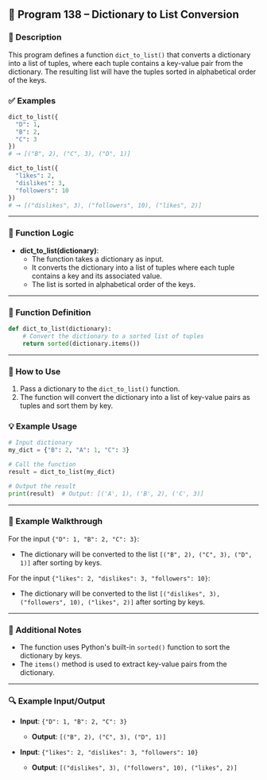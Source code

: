 
## 📘 Program 138 – Dictionary to List Conversion

### 📝 Description  

This program defines a function `dict_to_list()` that converts a dictionary into a list of tuples, where each tuple contains a key-value pair from the dictionary. The resulting list will have the tuples sorted in alphabetical order of the keys.

### ✅ Examples

```python
dict_to_list({
  "D": 1,
  "B": 2,
  "C": 3
})
# ➞ [("B", 2), ("C", 3), ("D", 1)]

dict_to_list({
  "likes": 2,
  "dislikes": 3,
  "followers": 10
})
# ➞ [("dislikes", 3), ("followers", 10), ("likes", 2)]
```

---

### 🧠 Function Logic

- **dict_to_list(dictionary)**:
  - The function takes a dictionary as input.
  - It converts the dictionary into a list of tuples where each tuple contains a key and its associated value.
  - The list is sorted in alphabetical order of the keys.

---

### 🧠 Function Definition

```python
def dict_to_list(dictionary):
    # Convert the dictionary to a sorted list of tuples
    return sorted(dictionary.items())
```

---

### 🔁 How to Use

1. Pass a dictionary to the `dict_to_list()` function.
2. The function will convert the dictionary into a list of key-value pairs as tuples and sort them by key.

### 💡 Example Usage

```python
# Input dictionary
my_dict = {"B": 2, "A": 1, "C": 3}

# Call the function
result = dict_to_list(my_dict)

# Output the result
print(result)  # Output: [('A', 1), ('B', 2), ('C', 3)]
```

---

### 🧠 Example Walkthrough

For the input `{"D": 1, "B": 2, "C": 3}`:

- The dictionary will be converted to the list `[("B", 2), ("C", 3), ("D", 1)]` after sorting by keys.

For the input `{"likes": 2, "dislikes": 3, "followers": 10}`:

- The dictionary will be converted to the list `[("dislikes", 3), ("followers", 10), ("likes", 2)]` after sorting by keys.

---

### 🧠 Additional Notes

- The function uses Python's built-in `sorted()` function to sort the dictionary by keys.
- The `items()` method is used to extract key-value pairs from the dictionary.

---

### 🔍 Example Input/Output

- **Input**: `{"D": 1, "B": 2, "C": 3}`
  - **Output**: `[("B", 2), ("C", 3), ("D", 1)]`

- **Input**: `{"likes": 2, "dislikes": 3, "followers": 10}`
  - **Output**: `[("dislikes", 3), ("followers", 10), ("likes", 2)]`
